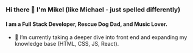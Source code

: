 ### Hi there 👋 I'm Mikel (like Michael - just spelled differently)

#### I am a Full Stack Developer, Rescue Dog Dad, and Music Lover.

- 🌱 I’m currently taking a deeper dive into front end and expanding my knowledge base (HTML, CSS, JS, React).

<!--
**mbish08/mbish08** is a ✨ _special_ ✨ repository because its `README.md` (this file) appears on your GitHub profile.

Here are some ideas to get you started:

- 🔭 I’m currently working on ...

- 👯 I’m looking to collaborate on ...
- 🤔 I’m looking for help with ...
- 💬 Ask me about ...
- 📫 How to reach me: ...
- 😄 Pronouns: ...
- ⚡ Fun fact: ...
-->
